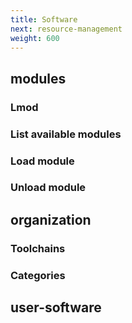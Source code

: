 ```yaml
---
title: Software
next: resource-management
weight: 600
---
```


## modules

### Lmod

### List available modules

### Load module

### Unload module

## organization

### Toolchains

### Categories

## user-software
